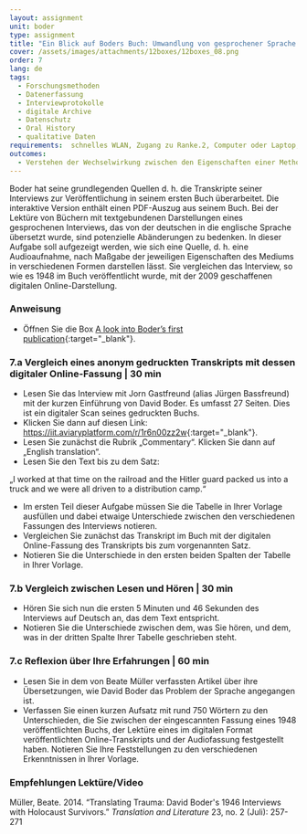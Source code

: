 ```yaml
---
layout: assignment
unit: boder
type: assignment
title: "Ein Blick auf Boders Buch: Umwandlung von gesprochener Sprache in maschinengeschriebenen Text"
cover: /assets/images/attachments/12boxes/12boxes_08.png
order: 7
lang: de
tags:
  - Forschungsmethoden
  - Datenerfassung
  - Interviewprotokolle
  - digitale Archive
  - Datenschutz
  - Oral History
  - qualitative Daten
requirements:  schnelles WLAN, Zugang zu Ranke.2, Computer oder Laptop, Anwendung auf Computer oder Laptop zum Abspielen von Videos, Account für Timeline
outcomes:
  - Verstehen der Wechselwirkung zwischen den Eigenschaften einer Methode zur Erfassung von Daten, den Eigenschaften des Mediums, über das diese Daten geteilt werden, und der Darstellung dieser Daten.
---
```


Boder hat seine grundlegenden Quellen  d. h. die Transkripte seiner Interviews  zur Veröffentlichung in seinem ersten Buch überarbeitet. Die interaktive Version enthält einen PDF-Auszug aus seinem Buch. Bei der Lektüre von Büchern mit textgebundenen Darstellungen eines gesprochenen Interviews, das von der deutschen in die englische Sprache übersetzt wurde, sind potenzielle Abänderungen zu bedenken.
In dieser Aufgabe soll aufgezeigt werden, wie sich eine Quelle, d. h. eine Audioaufnahme, nach Maßgabe der jeweiligen Eigenschaften des Mediums in verschiedenen Formen darstellen lässt. Sie vergleichen das Interview, so wie es 1948 im Buch veröffentlicht wurde, mit der 2009 geschaffenen digitalen Online-Darstellung.

<!-- more -->

<!-- briefing-student -->

### Anweisung
<!-- section-contents -->

- Öffnen Sie die Box [A look into Boder’s first publication](https://ranke2.uni.lu/klynt/de/#Intro){:target="_blank"}.

<!-- section -->

### 7.a  Vergleich eines anonym gedruckten Transkripts mit dessen digitaler Online-Fassung | 30 min
<!-- section-contents -->

- Lesen Sie das Interview mit Jorn Gastfreund (alias Jürgen Bassfreund) mit der kurzen Einführung von David Boder. Es umfasst 27 Seiten. Dies ist ein digitaler Scan seines gedruckten Buchs.
- Klicken Sie dann auf diesen Link: <https://iit.aviaryplatform.com/r/1r6n00zz2w>{:target="_blank"}.
- Lesen Sie zunächst die Rubrik „Commentary“. Klicken Sie dann auf „English translation“.
- Lesen Sie den Text bis zu dem Satz:

„I worked at that time on the railroad and the Hitler guard packed us into a truck and we were all driven to a distribution camp.“

- Im ersten Teil dieser Aufgabe müssen Sie die Tabelle in Ihrer Vorlage ausfüllen und dabei etwaige Unterschiede zwischen den verschiedenen Fassungen des Interviews notieren.
- Vergleichen Sie zunächst das Transkript im Buch mit der digitalen Online-Fassung des Transkripts bis zum vorgenannten Satz.
- Notieren Sie die Unterschiede in den ersten beiden Spalten der Tabelle in Ihrer Vorlage.

<!-- section -->

### 7.b  Vergleich zwischen Lesen und Hören | 30 min
<!-- section-contents -->

- Hören Sie sich nun die ersten 5 Minuten und 46 Sekunden des Interviews auf Deutsch an, das dem Text entspricht.
- Notieren Sie die Unterschiede zwischen dem, was Sie hören, und dem, was in der dritten Spalte Ihrer Tabelle geschrieben steht.

<!-- section -->

### 7.c  Reflexion über Ihre Erfahrungen | 60 min
<!-- section-contents -->

- Lesen Sie in dem von Beate Müller verfassten Artikel über ihre Übersetzungen, wie David Boder das Problem der Sprache angegangen ist.
- Verfassen Sie einen kurzen Aufsatz mit rund 750 Wörtern zu den Unterschieden, die Sie zwischen der eingescannten Fassung eines 1948 veröffentlichten Buchs, der Lektüre eines im digitalen Format veröffentlichten Online-Transkripts und der Audiofassung festgestellt haben. Notieren Sie Ihre Feststellungen zu den verschiedenen Erkenntnissen in Ihrer Vorlage.

<!-- section -->

### Empfehlungen Lektüre/Video
<!-- section-contents -->

Müller, Beate. 2014.  “Translating Trauma: David Boder's 1946 Interviews with Holocaust Survivors.” _Translation and Literature_ 23, no. 2 (Juli): 257-271

<!-- briefing-teacher -->
